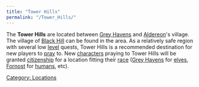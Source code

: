 ```yaml
---
title: "Tower Hills"
permalink: "/Tower_Hills/"
---
```


The **Tower Hills** are located between [Grey
Havens](Grey_Havens "wikilink") and [Aldereon](Aldereon "wikilink")'s
village. The village of [Black Hill](Black_Hill "wikilink") can be found
in the area. As a relatively safe region with several low
[level](level "wikilink") quests, Tower Hills is a recommended
destination for new players to [pray](pray "wikilink") to. New
[characters](character "wikilink") praying to Tower Hills will be
granted [citizenship](citizen "wikilink") for a location fitting their
[race](race "wikilink") ([Grey Havens](Grey_Havens "wikilink") for
[elves](elf "wikilink"), [Fornost](Fornost "wikilink") for
[humans](human "wikilink"), etc).

[Category: Locations](Category:_Locations "wikilink")